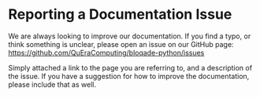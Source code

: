 # Reporting a Documentation Issue

We are always looking to improve our documentation. If you find a typo, or think something is unclear, please open an issue on our GitHub page: https://github.com/QuEraComputing/bloqade-python/issues

Simply attached a link to the page you are referring to, and a description of the issue. If you have a suggestion for how to improve the documentation, please include that as well.
